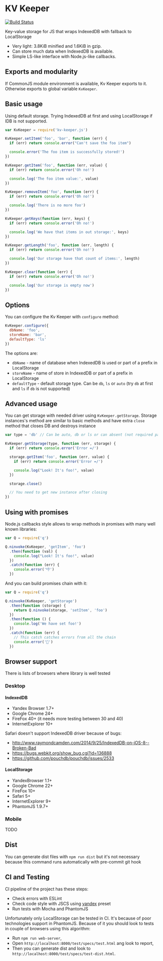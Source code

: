 # KV Keeper

[![Build Status](https://travis-ci.org/andre487/kv-keeper.js.svg?branch=master)](https://travis-ci.org/andre487/kv-keeper.js)

Key-value storage for JS that wraps IndexedDB with fallback to LocalStorage
  
  * Very light: 3.8KiB minified and 1.6KiB in gzip.
  * Can store much data when IndexedDB is available.
  * Simple LS-like interface with Node.js-like callbacks.

## Exports and modularity
If CommonJS module environment is available, Kv Keeper exports to it. 
Otherwise exports to global variable `KvKeeper`.

## Basic usage

Using default storage. Trying IndexedDB at first and using LocalStorage if IDB is not supported.

```js
var KvKeeper = require('kv-keeper.js')

KvKeeper.setItem('foo', 'bar', function (err) {
  if (err) return console.error("Can't save the foo item")

  console.error('The foo item is successfully stored!')
})

KvKeeper.getItem('foo', function (err, value) {
  if (err) return console.error('Oh no!')

  console.log('The foo item value:', value)
})

KvKeeper.removeItem('foo', function (err) {
  if (err) return console.error('Oh no!')

  console.log('There is no more foo')
})

KvKeeper.getKeys(function (err, keys) {
  if (err) return console.error('Oh no!')

  console.log('We have that items in out storage:', keys)
})

KvKeeper.getLength('foo', function (err, length) {
  if (err) return console.error('Oh no!')

  console.log('Our storage have that count of items:', length)
})

KvKeeper.clear(function (err) {
  if (err) return console.error('Oh no!')

  console.log('Our storage is empty now')
})
```

## Options
You can configure the Kv Keeper with `configure` method:

```js
KvKeeper.configure({
  dbName: 'foo', 
  storeName: 'bar', 
  defaultType: 'ls'
})
```

The options are:
  * `dbName` - name of database when IndexedDB is used or part of a prefix in LocalStorage
  * `storeName` - name of store in IndexedDB or part of a prefix in LocalStorage
  * `defaultType` - default storage type. Can be `db`, `ls` or `auto` 
  (try `db` at first and `ls` if `db` is not supported)

## Advanced usage
You can get storage with needed driver using `KvKeeper.getStorage`. Storage instances's method are similar 
to basic methods and have extra `close` method that closes DB and destroys instance 

```js
var type = 'db' // Can be auto, db or ls or can absent (not required param)

KvKeeper.getStorage(type, function (err, storage) {
  if (err) return console.error('Error =/')

  storage.getItem('foo', function (err, value) {
    if (err) return console.error('Error =/')

    console.log("Look! It's foo!", value)
  })  

  storage.close()

  // You need to get new instance after closing
})
```

## Using with promises
Node.js callbacks style allows to wrap methods in promises with many well known libraries:

```js
var Q = require('q')

Q.ninvoke(KvKeeper, 'getItem', 'foo')
  .then(function (val) {
    console.log("Look! It's foo!", value)
  })
  .catch(function (err) {
    console.error('👎')
  })
```

And you can build promises chain with it:

```js
var Q = require('q')

Q.ninvoke(KvKeeper, 'getStorage')
  .then(function (storage) {
    return Q.ninvoke(storage, 'setItem', 'foo')
  })
  .then(function () {
    console.log('We have set foo!')
  })
  .catch(function (err) {
    // This catch catches errors from all the chain
    console.error('💩')
  })
```

## Browser support
There is lists of browsers where library is well tested

### Desktop
#### IndexedDB
  * Yandex Browser 1.7+
  * Google Chrome 24+
  * FireFox 40+ (it needs more testing between 30 and 40)
  * InternetExplorer 10+ 
  
Safari doesn't support IndexedDB driver because of bugs:
  * http://www.raymondcamden.com/2014/9/25/IndexedDB-on-iOS-8--Broken-Bad
  * https://bugs.webkit.org/show_bug.cgi?id=136888
  * https://github.com/pouchdb/pouchdb/issues/2533

#### LocalStorage
  * YandexBrowser 1.1+
  * Google Chrome 22+
  * FireFox 10+
  * Safari 5+
  * InternetExplorer 9+
  * PhantomJS 1.9.7+

### Mobile
TODO

## Dist
You can generate dist files with `npm run dist` but it's not necessary because this command runs automatically
with pre-commit git hook

## CI and Testing
CI pipeline of the project has these steps:
  * Check errors with ESLint
  * Check code style with JSCS using [yandex](https://github.com/ymaps/codestyle) preset
  * Run tests with Mocha and PhantomJS

Unfortunately only LocalStorage can be tested in CI. It's because of poor technologies support in PhantomJS.
Because of it you should look to tests in couple of browsers using this algorithm:
  * Run `npm run web-server`,
  * Open `http://localhost:8000/test/specs/test.html` ang look to report,
  * Then you can generate dist and look to `http://localhost:8000/test/specs/test-dist.html`.
